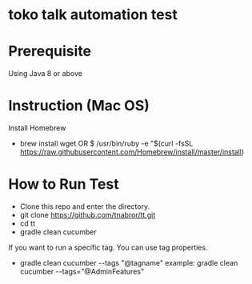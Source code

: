 # toko talk automation test

# Prerequisite
Using Java 8 or above

# Instruction (Mac OS)
Install Homebrew
- brew install wget OR $ /usr/bin/ruby -e "$(curl -fsSL https://raw.githubusercontent.com/Homebrew/install/master/install)

# How to Run Test
- Clone this repo and enter the directory.
- git clone https://github.com/tnabror/tt.git
- cd tt
- gradle clean cucumber

If you want to run a specific tag. You can use tag properties.
- gradle clean cucumber --tags "@tagname"
example: gradle clean cucumber --tags="@AdminFeatures"
